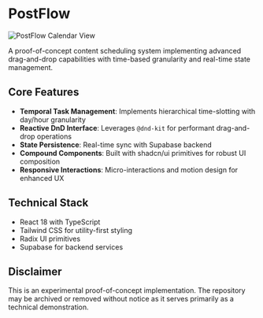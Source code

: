 # PostFlow

![PostFlow Calendar View](https://github.com/yago-mendoza/mindful-melody-planner/blob/main/screenshot.PNG)

A proof-of-concept content scheduling system implementing advanced drag-and-drop capabilities with time-based granularity and real-time state management.

## Core Features

- **Temporal Task Management**: Implements hierarchical time-slotting with day/hour granularity
- **Reactive DnD Interface**: Leverages `@dnd-kit` for performant drag-and-drop operations
- **State Persistence**: Real-time sync with Supabase backend
- **Compound Components**: Built with shadcn/ui primitives for robust UI composition
- **Responsive Interactions**: Micro-interactions and motion design for enhanced UX

## Technical Stack

- React 18 with TypeScript
- Tailwind CSS for utility-first styling
- Radix UI primitives
- Supabase for backend services

## Disclaimer

This is an experimental proof-of-concept implementation. The repository may be archived or removed without notice as it serves primarily as a technical demonstration.